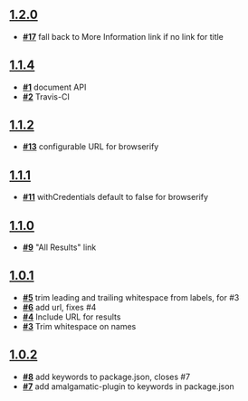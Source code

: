 
## [**1.2.0**](https://github.com/ucsf-ckm/amalgamatic-ucsflibdbs/issues?milestone=7&state=closed)
- [**#17**](https://github.com/ucsf-ckm/amalgamatic-ucsflibdbs/issues/17) fall back to More Information link if no link for title

## [**1.1.4**](https://github.com/ucsf-ckm/amalgamatic-ucsflibdbs/issues?milestone=6&state=closed)
- [**#1**](https://github.com/ucsf-ckm/amalgamatic-ucsflibdbs/issues/1) document API
- [**#2**](https://github.com/ucsf-ckm/amalgamatic-ucsflibdbs/issues/2) Travis-CI

## [**1.1.2**](https://github.com/ucsf-ckm/amalgamatic-ucsflibdbs/issues?milestone=5&state=closed)
- [**#13**](https://github.com/ucsf-ckm/amalgamatic-ucsflibdbs/issues/13) configurable URL for browserify

## [**1.1.1**](https://github.com/ucsf-ckm/amalgamatic-ucsflibdbs/issues?milestone=4&state=closed)
- [**#11**](https://github.com/ucsf-ckm/amalgamatic-ucsflibdbs/issues/11) withCredentials default to false for browserify

## [**1.1.0**](https://github.com/ucsf-ckm/amalgamatic-ucsflibdbs/issues?milestone=3&state=closed)
- [**#9**](https://github.com/ucsf-ckm/amalgamatic-ucsflibdbs/issues/9) "All Results" link

## [**1.0.1**](https://github.com/ucsf-ckm/amalgamatic-ucsflibdbs/issues?milestone=1&state=closed)
- [**#5**](https://github.com/ucsf-ckm/amalgamatic-ucsflibdbs/issues/5) trim leading and trailing whitespace from labels, for #3
- [**#6**](https://github.com/ucsf-ckm/amalgamatic-ucsflibdbs/issues/6) add url, fixes #4
- [**#4**](https://github.com/ucsf-ckm/amalgamatic-ucsflibdbs/issues/4) Include URL for results
- [**#3**](https://github.com/ucsf-ckm/amalgamatic-ucsflibdbs/issues/3) Trim whitespace on names

## [**1.0.2**](https://github.com/ucsf-ckm/amalgamatic-ucsflibdbs/issues?milestone=2&state=closed)
- [**#8**](https://github.com/ucsf-ckm/amalgamatic-ucsflibdbs/issues/8) add keywords to package.json, closes #7
- [**#7**](https://github.com/ucsf-ckm/amalgamatic-ucsflibdbs/issues/7) add amalgamatic-plugin to keywords in package.json
